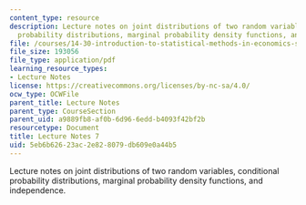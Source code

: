 ```yaml
---
content_type: resource
description: Lecture notes on joint distributions of two random variables, conditional
  probability distributions, marginal probability density functions, and independence.
file: /courses/14-30-introduction-to-statistical-methods-in-economics-spring-2009/5eb6b62623ac2e828079db609e0a44b5_MIT14_30s09_lec07.pdf
file_size: 193056
file_type: application/pdf
learning_resource_types:
- Lecture Notes
license: https://creativecommons.org/licenses/by-nc-sa/4.0/
ocw_type: OCWFile
parent_title: Lecture Notes
parent_type: CourseSection
parent_uid: a9889fb8-af0b-6d96-6edd-b4093f42bf2b
resourcetype: Document
title: Lecture Notes 7
uid: 5eb6b626-23ac-2e82-8079-db609e0a44b5
---
```

Lecture notes on joint distributions of two random variables, conditional probability distributions, marginal probability density functions, and independence.